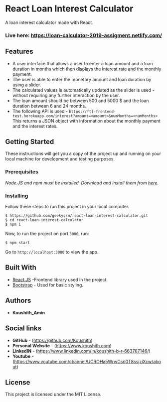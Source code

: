 # React Loan Interest Calculator

A loan interest calculator made with React.

### Live here: https://loan-calculator-2019-assigment.netlify.com/

## Features

- A user interface that allows a user to enter a loan amount and a
  loan duration in months which then displays the interest rate and the monthly payment.
- The user is able to enter the monetary amount and loan duration by using a slider.
- The calculated values is automatically updated as the slider is used - without requiring any
  further interaction by the user.
- The loan amount should be between 500 and 5000 \$ and the loan duration between 6
  and 24 months.
- The following API is used - `https://ftl-frontend-test.herokuapp.com/interest?amount=<amount>&numMonths=<numMonths>`<br/>
  This returns a JSON object with information about the monthly payment and the interest
  rates.

## Getting Started

These instructions will get you a copy of the project up and running on your local machine for development and testing purposes.

### Prerequisites

_Node.JS and npm must be installed. Download and install them from [here](https://nodejs.org)._

### Installing

Follow these steps to run this project in your local computer.

```
$ https://github.com/geekysrm/react-loan-interest-calculator.git
$ cd react-loan-interest-calculator
$ npm i
```

Now, to run the project on port `3000`, run:

```
$ npm start
```

Go to `http://localhost:3000` to view the app.

## Built With

- [React.JS](https://reactjs.org/) -Frontend library used in the project.
- [Bootstrap](https://getbootstrap.com/) - Used for basic styling.

## Authors

- **Koushith_Amin**

## Social links

- **GitHub** - (https://github.com/Koushith)
- **Personal Website** - (https://www.koushith.com)
- **LinkedIN** - (https://www.linkedin.com/in/koushith-b-r-663787146/)
- **Youtube** - (https://www.youtube.com/channel/UCROHa5WrwCsn0T8ssjzjXcw/about)

## License

This project is licensed under the MIT License.
